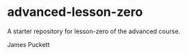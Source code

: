 # advanced-lesson-zero

A starter repository for lesson-zero of the advanced course.

James Puckett

